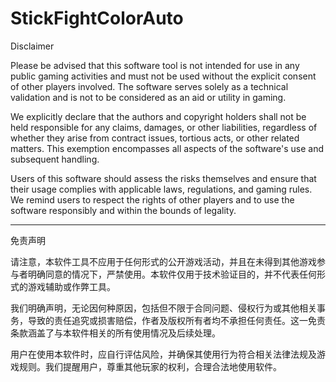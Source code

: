 # StickFightColorAuto
Disclaimer

Please be advised that this software tool is not intended for use in any public gaming activities and must not be used without the explicit consent of other players involved. The software serves solely as a technical validation and is not to be considered as an aid or utility in gaming.

We explicitly declare that the authors and copyright holders shall not be held responsible for any claims, damages, or other liabilities, regardless of whether they arise from contract issues, tortious acts, or other related matters. This exemption encompasses all aspects of the software's use and subsequent handling.

Users of this software should assess the risks themselves and ensure that their usage complies with applicable laws, regulations, and gaming rules. We remind users to respect the rights of other players and to use the software responsibly and within the bounds of legality.
_________________________________________________________________________________

免责声明

请注意，本软件工具不应用于任何形式的公开游戏活动，并且在未得到其他游戏参与者明确同意的情况下，严禁使用。本软件仅用于技术验证目的，并不代表任何形式的游戏辅助或作弊工具。

我们明确声明，无论因何种原因，包括但不限于合同问题、侵权行为或其他相关事务，导致的责任追究或损害赔偿，作者及版权所有者均不承担任何责任。这一免责条款涵盖了与本软件相关的所有使用情况及后续处理。

用户在使用本软件时，应自行评估风险，并确保其使用行为符合相关法律法规及游戏规则。我们提醒用户，尊重其他玩家的权利，合理合法地使用软件。
